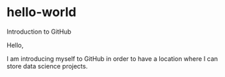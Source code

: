 # hello-world
Introduction to GitHub

Hello, 

I am introducing myself to GitHub in order to have a location where I can store data science projects.

